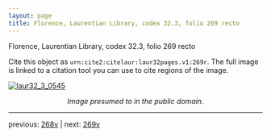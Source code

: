 ```yaml
---
layout: page
title: Florence, Laurentian Library, codex 32.3, folio 269 recto
---
```


Florence, Laurentian Library, codex 32.3, folio 269 recto

Cite this object as `urn:cite2:citelaur:laur32pages.v1:269r`.  The full image is linked to a citation tool you can use to cite regions of the image.

[![laur32_3_0545](http://www.homermultitext.org/iipsrv?IIIF=/project/homer/pyramidal/deepzoom/citelaur/laur32imgs/v1/laur32_3_0545.tif/full/800,/0/default.jpg)](http://www.homermultitext.org/ict2/?urn=urn:cite2:citelaur:laur32imgs.v1:laur32_3_0545) 

<p style="text-align: center; font-style: italic;">Image presumed to in the public domain.</p>

---

previous: [268v](../268v/) | next: [269v](../269v/)